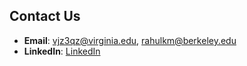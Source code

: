 ## Contact Us

- **Email**: vjz3qz@virginia.edu, rahulkm@berkeley.edu
- **LinkedIn**: [LinkedIn](https://www.linkedin.com/company/trace-ai-co)


<!--

**Here are some ideas to get you started:**

- **Email**: contact@trace.ai

🙋‍♀️ A short introduction - what is your organization all about?
🌈 Contribution guidelines - how can the community get involved?
👩‍💻 Useful resources - where can the community find your docs? Is there anything else the community should know?
🍿 Fun facts - what does your team eat for breakfast?
🧙 Remember, you can do mighty things with the power of [Markdown](https://docs.github.com/github/writing-on-github/getting-started-with-writing-and-formatting-on-github/basic-writing-and-formatting-syntax)
-->
